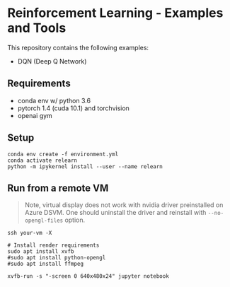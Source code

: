 # Reinforcement Learning - Examples and Tools

This repository contains the following examples:
* DQN (Deep Q Network)

## Requirements
* conda env w/ python 3.6
* pytorch 1.4 (cuda 10.1) and torchvision
* openai gym

## Setup
```
conda env create -f environment.yml
conda activate relearn
python -m ipykernel install --user --name relearn
```

## Run from a remote VM

> Note, virtual display does not work with nvidia driver preinstalled on Azure DSVM. One should uninstall the driver and reinstall with `--no-opengl-files` option.

```
ssh your-vm -X 

# Install render requirements
sudo apt install xvfb
#sudo apt install python-opengl
#sudo apt install ffmpeg

xvfb-run -s "-screen 0 640x480x24" jupyter notebook 
```





